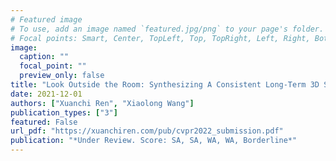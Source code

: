 ```yaml
---
# Featured image
# To use, add an image named `featured.jpg/png` to your page's folder.
# Focal points: Smart, Center, TopLeft, Top, TopRight, Left, Right, BottomLeft, Bottom, BottomRight.
image:
  caption: ""
  focal_point: ""
  preview_only: false
title: "Look Outside the Room: Synthesizing A Consistent Long-Term 3D Scene Video from A Single Image"
date: 2021-12-01
authors: ["Xuanchi Ren", "Xiaolong Wang"]
publication_types: ["3"]
featured: False
url_pdf: "https://xuanchiren.com/pub/cvpr2022_submission.pdf"
publication: "*Under Review. Score: SA, SA, WA, WA, Borderline*"
---
```

